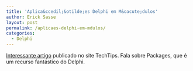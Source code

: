 ```yaml
---
title: 'Aplica&ccedil;&otilde;es Delphi em M&oacute;dulos'
author: Erick Sasse
layout: post
permalink: /aplicaes-delphi-em-mdulos/
categories:
  - Delphi
---
```

[Interessante artigo][1] publicado no site TechTips. Fala sobre Packages, que &eacute; um recurso fant&aacute;stico do Delphi.

 [1]: http://www.techtips.com.br/modules.php?name=News&#038;file=article&#038;sid=29